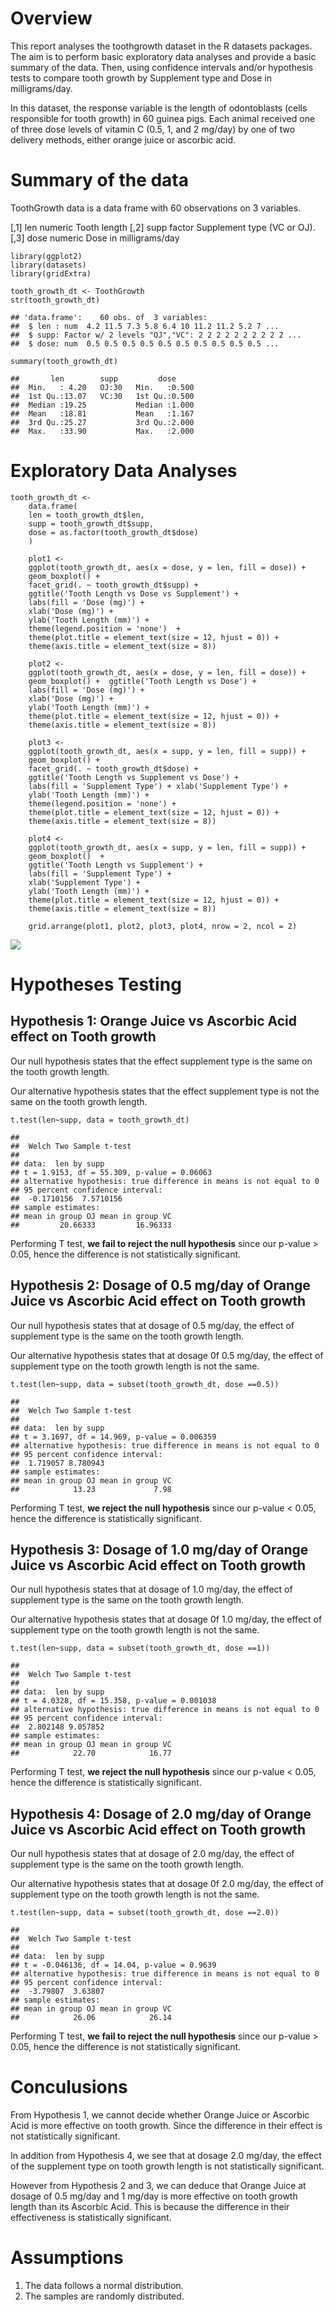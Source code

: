 Overview
========

This report analyses the toothgrowth dataset in the R datasets packages.
The aim is to perform basic exploratory data analyses and provide a
basic summary of the data. Then, using confidence intervals and/or
hypothesis tests to compare tooth growth by Supplement type and Dose in
milligrams/day.

In this dataset, the response variable is the length of odontoblasts
(cells responsible for tooth growth) in 60 guinea pigs. Each animal
received one of three dose levels of vitamin C (0.5, 1, and 2 mg/day) by
one of two delivery methods, either orange juice or ascorbic acid.

Summary of the data
===================

ToothGrowth data is a data frame with 60 observations on 3 variables.

\[,1\] len numeric Tooth length \[,2\] supp factor Supplement type (VC
or OJ). \[,3\] dose numeric Dose in milligrams/day

    library(ggplot2)
    library(datasets)
    library(gridExtra)

    tooth_growth_dt <- ToothGrowth
    str(tooth_growth_dt)

    ## 'data.frame':    60 obs. of  3 variables:
    ##  $ len : num  4.2 11.5 7.3 5.8 6.4 10 11.2 11.2 5.2 7 ...
    ##  $ supp: Factor w/ 2 levels "OJ","VC": 2 2 2 2 2 2 2 2 2 2 ...
    ##  $ dose: num  0.5 0.5 0.5 0.5 0.5 0.5 0.5 0.5 0.5 0.5 ...

    summary(tooth_growth_dt)

    ##       len        supp         dose      
    ##  Min.   : 4.20   OJ:30   Min.   :0.500  
    ##  1st Qu.:13.07   VC:30   1st Qu.:0.500  
    ##  Median :19.25           Median :1.000  
    ##  Mean   :18.81           Mean   :1.167  
    ##  3rd Qu.:25.27           3rd Qu.:2.000  
    ##  Max.   :33.90           Max.   :2.000

Exploratory Data Analyses
=========================

    tooth_growth_dt <-
        data.frame(
        len = tooth_growth_dt$len,
        supp = tooth_growth_dt$supp,
        dose = as.factor(tooth_growth_dt$dose)
        )
        
        plot1 <-
        ggplot(tooth_growth_dt, aes(x = dose, y = len, fill = dose)) +
        geom_boxplot() +
        facet_grid(. ~ tooth_growth_dt$supp) +
        ggtitle('Tooth Length vs Dose vs Supplement') +
        labs(fill = 'Dose (mg)') +
        xlab('Dose (mg)') +
        ylab('Tooth Length (mm)') +
        theme(legend.position = 'none')  +
        theme(plot.title = element_text(size = 12, hjust = 0)) +
        theme(axis.title = element_text(size = 8))
        
        plot2 <-
        ggplot(tooth_growth_dt, aes(x = dose, y = len, fill = dose)) +
        geom_boxplot() +  ggtitle('Tooth Length vs Dose') +
        labs(fill = 'Dose (mg)') +
        xlab('Dose (mg)') +
        ylab('Tooth Length (mm)') +
        theme(plot.title = element_text(size = 12, hjust = 0)) +
        theme(axis.title = element_text(size = 8))
        
        plot3 <-
        ggplot(tooth_growth_dt, aes(x = supp, y = len, fill = supp)) +
        geom_boxplot() +
        facet_grid(. ~ tooth_growth_dt$dose) +
        ggtitle('Tooth Length vs Supplement vs Dose') +
        labs(fill = 'Supplement Type') + xlab('Supplement Type') +
        ylab('Tooth Length (mm)') +
        theme(legend.position = 'none') +
        theme(plot.title = element_text(size = 12, hjust = 0)) +
        theme(axis.title = element_text(size = 8))
        
        plot4 <-
        ggplot(tooth_growth_dt, aes(x = supp, y = len, fill = supp)) +
        geom_boxplot()  +
        ggtitle('Tooth Length vs Supplement') +
        labs(fill = 'Supplement Type') +
        xlab('Supplement Type') +
        ylab('Tooth Length (mm)') +
        theme(plot.title = element_text(size = 12, hjust = 0)) +
        theme(axis.title = element_text(size = 8))
        
        grid.arrange(plot1, plot2, plot3, plot4, nrow = 2, ncol = 2)

![](Statistical_Inference_Project_Part_2_files/figure-markdown_strict/unnamed-chunk-2-1.png)

Hypotheses Testing
==================

Hypothesis 1: Orange Juice vs Ascorbic Acid effect on Tooth growth
------------------------------------------------------------------

Our null hypothesis states that the effect supplement type is the same
on the tooth growth length.

Our alternative hypothesis states that the effect supplement type is not
the same on the tooth growth length.

    t.test(len~supp, data = tooth_growth_dt)

    ## 
    ##  Welch Two Sample t-test
    ## 
    ## data:  len by supp
    ## t = 1.9153, df = 55.309, p-value = 0.06063
    ## alternative hypothesis: true difference in means is not equal to 0
    ## 95 percent confidence interval:
    ##  -0.1710156  7.5710156
    ## sample estimates:
    ## mean in group OJ mean in group VC 
    ##         20.66333         16.96333

Performing T test, **we fail to reject the null hypothesis** since our
p-value &gt; 0.05, hence the difference is not statistically
significant.

Hypothesis 2: Dosage of 0.5 mg/day of Orange Juice vs Ascorbic Acid effect on Tooth growth
------------------------------------------------------------------------------------------

Our null hypothesis states that at dosage of 0.5 mg/day, the effect of
supplement type is the same on the tooth growth length.

Our alternative hypothesis states that at dosage 0f 0.5 mg/day, the
effect of supplement type on the tooth growth length is not the same.

    t.test(len~supp, data = subset(tooth_growth_dt, dose ==0.5))

    ## 
    ##  Welch Two Sample t-test
    ## 
    ## data:  len by supp
    ## t = 3.1697, df = 14.969, p-value = 0.006359
    ## alternative hypothesis: true difference in means is not equal to 0
    ## 95 percent confidence interval:
    ##  1.719057 8.780943
    ## sample estimates:
    ## mean in group OJ mean in group VC 
    ##            13.23             7.98

Performing T test, **we reject the null hypothesis** since our p-value
&lt; 0.05, hence the difference is statistically significant.

Hypothesis 3: Dosage of 1.0 mg/day of Orange Juice vs Ascorbic Acid effect on Tooth growth
------------------------------------------------------------------------------------------

Our null hypothesis states that at dosage of 1.0 mg/day, the effect of
supplement type is the same on the tooth growth length.

Our alternative hypothesis states that at dosage 0f 1.0 mg/day, the
effect of supplement type on the tooth growth length is not the same.

    t.test(len~supp, data = subset(tooth_growth_dt, dose ==1))

    ## 
    ##  Welch Two Sample t-test
    ## 
    ## data:  len by supp
    ## t = 4.0328, df = 15.358, p-value = 0.001038
    ## alternative hypothesis: true difference in means is not equal to 0
    ## 95 percent confidence interval:
    ##  2.802148 9.057852
    ## sample estimates:
    ## mean in group OJ mean in group VC 
    ##            22.70            16.77

Performing T test, **we reject the null hypothesis** since our p-value
&lt; 0.05, hence the difference is statistically significant.

Hypothesis 4: Dosage of 2.0 mg/day of Orange Juice vs Ascorbic Acid effect on Tooth growth
------------------------------------------------------------------------------------------

Our null hypothesis states that at dosage of 2.0 mg/day, the effect of
supplement type is the same on the tooth growth length.

Our alternative hypothesis states that at dosage 0f 2.0 mg/day, the
effect of supplement type on the tooth growth length is not the same.

    t.test(len~supp, data = subset(tooth_growth_dt, dose ==2.0))

    ## 
    ##  Welch Two Sample t-test
    ## 
    ## data:  len by supp
    ## t = -0.046136, df = 14.04, p-value = 0.9639
    ## alternative hypothesis: true difference in means is not equal to 0
    ## 95 percent confidence interval:
    ##  -3.79807  3.63807
    ## sample estimates:
    ## mean in group OJ mean in group VC 
    ##            26.06            26.14

Performing T test, **we fail to reject the null hypothesis** since our
p-value &gt; 0.05, hence the difference is not statistically
significant.

Conculusions
============

From Hypothesis 1, we cannot decide whether Orange Juice or Ascorbic
Acid is more effective on tooth growth. Since the difference in their
effect is not statistically significant.

In addition from Hypothesis 4, we see that at dosage 2.0 mg/day, the
effect of the supplement type on tooth growth length is not
statistically significant.

However from Hypothesis 2 and 3, we can deduce that Orange Juice at
dosage of 0.5 mg/day and 1 mg/day is more effective on tooth growth
length than its Ascorbic Acid. This is because the difference in their
effectiveness is statistically significant.

Assumptions
===========

1.  The data follows a normal distribution.
2.  The samples are randomly distributed.

